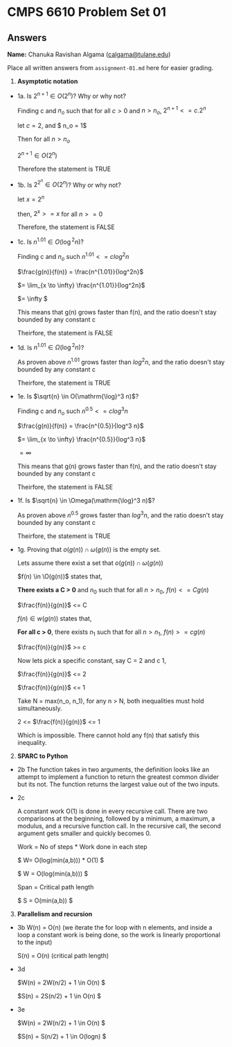   # CMPS 6610 Problem Set 01
## Answers

**Name:** Chanuka Ravishan Algama (calgama@tulane.edu)


Place all written answers from `assignment-01.md` here for easier grading.

1. **Asymptotic notation**

  - 1a. Is $2^{n+1} \in O(2^n)$? Why or why not?

      Finding c and $n_o$ such that for all $c > 0$ and $n > n_o$,   $2^{n+1} <= c . 2^n$

      let $c = 2$, and $ n_o = 1$

      Then for all $n > n_o$

      $2^{n+1} \in O(2^n)$

      Therefore the statement is TRUE

  - 1b. Is $2^{2^n} \in O(2^n)$? Why or why not?

      let $x = 2^n$

      then, $2^x >= x$ for all $n >= 0$

      Therefore, the statement is FALSE
 
  - 1c. Is $n^{1.01} \in O(\mathrm{\log}^2 n)$?

      Finding c and $n_o$ such $n^{1.01} <= c log^2n$

      $\frac{g(n)}{f(n)} = \frac{n^{1.01}}{log^2n}$

      $= \lim_{x \to \infty} \frac{n^{1.01}}{log^2n}$

      $= \infty $

      This means that g(n) grows faster than f(n), and the ratio doesn't stay bounded by any constant c

      Theirfore, the statement is FALSE

  - 1d. Is $n^{1.01} \in \Omega(\mathrm{\log}^2 n)$?

      As proven above $n^{1.01}$ grows faster than $log^2n$, and the ratio doesn't stay bounded by any constant c

      Theirfore, the statement is TRUE

  - 1e. Is $\sqrt{n} \in O(\mathrm{\log}^3 n)$?

      Finding c and $n_o$ such $n^{0.5} <= c log^3 n$

      $\frac{g(n)}{f(n)} = \frac{n^{0.5}}{log^3 n}$

      $= \lim_{x \to \infty} \frac{n^{0.5}}{log^3 n}$

      $= \infty$

      This means that g(n) grows faster than f(n), and the ratio doesn't stay bounded by any constant c

      Theirfore, the statement is FALSE

  - 1f. Is $\sqrt{n} \in \Omega(\mathrm{\log}^3 n)$?

      As proven above $n^{0.5}$ grows faster than $log^3n$, and the ratio doesn't stay bounded by any constant c

      Theirfore, the statement is TRUE

  - 1g. Proving that $o(g(n)) \cap \omega(g(n))$ is the empty set.

      Lets assume there exist a set that $o(g(n)) \cap \omega(g(n))$

      $f(n) \in \O(g(n))$ states that, 

      **There exists a C > 0** and $n_0$ such that for all $n > n_0$,  $f(n) <= C g(n)$

      $\frac{f(n)}{g(n)}$ <= C

      $f(n) \in w(g(n))$ states that,

      **For all c > 0**, there exists $n_1$ such that for all $n > n_1$,  $f(n) >= c g(n)$

      $\frac{f(n)}{g(n)}$ >= c

      Now lets pick a specific constant, say C = 2 and c 1,

      $\frac{f(n)}{g(n)}$ <= 2

      $\frac{f(n)}{g(n)}$ <= 1

      Take N = max(n_o, n_1), for any n > N, both inequalities must hold simultaneously.

      2 <= $\frac{f(n)}{g(n)}$ <= 1
      
      Which is impossible. There cannot hold any f(n) that satisfy this inequality.




2. **SPARC to Python**

  - 2b The function takes in two arguments, the definition looks like an attempt to implement a function to return the greatest common divider but its not. The function returns the largest value out of the two inputs.

  - 2c

      A constant work O(1) is done in every recursive call. There are two comparisons at the beginning, followed by a minimum, a maximum, a modulus, and a recursive function call. In the recursive call, the second argument gets smaller and quickly becomes 0.

      Work = No of steps * Work done in each step

	  $ W= O(log(min(a,b))) * O(1) $

	  $ W = O(log(min(a,b))) $

      Span = Critical path length

	  $ S = O(min(a,b)) $

3. **Parallelism and recursion**

  - 3b W(n) = O(n)  (we iterate the for loop with n elements, and inside a loop a constant work is being done, so the work is linearly proportional to the input)

      S(n) = O(n)   (critical path length)

  - 3d

      $W(n) = 2W(n/2) + 1 \in O(n) $

      $S(n) = 2S(n/2) + 1 \in O(n) $

  - 3e

      $W(n) = 2W(n/2) + 1 \in O(n) $

      $S(n) = S(n/2) + 1 \in O(logn) $

